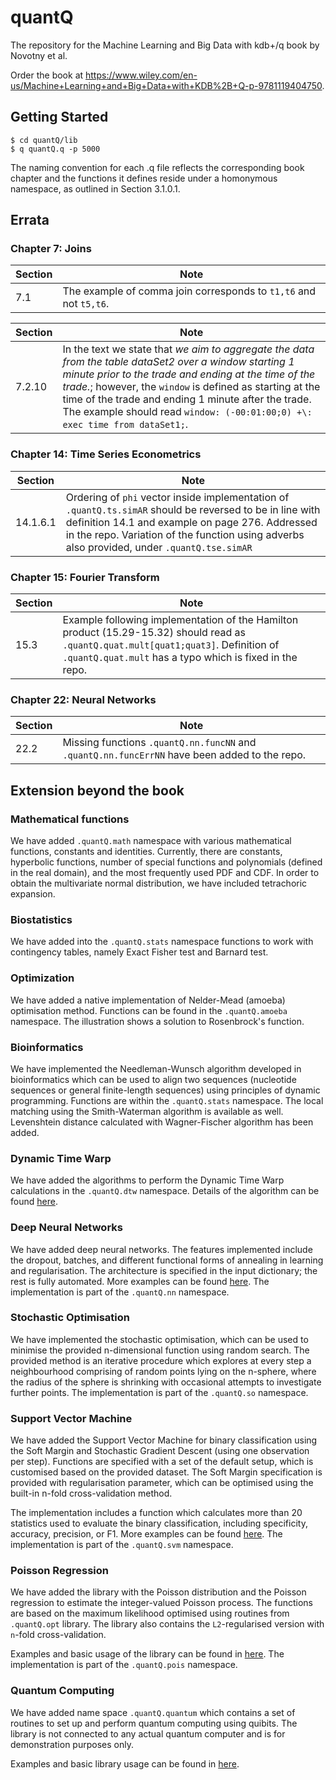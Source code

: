 # quantQ

The repository for the Machine Learning and Big Data with kdb+/q book by Novotny et al.

Order the book at https://www.wiley.com/en-us/Machine+Learning+and+Big+Data+with+KDB%2B+Q-p-9781119404750.

## Getting Started

```
$ cd quantQ/lib
$ q quantQ.q -p 5000
```

The naming convention for each .q file reflects the corresponding book chapter and the functions it defines reside under a homonymous namespace, as outlined in Section 3.1.0.1.

## Errata

### Chapter 7: Joins

| Section       | Note                
| ------------- |--------------------
| 7.1           | The example of comma join corresponds to ```t1,t6``` and not ```t5,t6```.


| Section       | Note                
| ------------- |--------------------
| 7.2.10        | In the text we state that *we aim to aggregate the data from the table dataSet2 over a window starting 1 minute prior to the trade and ending at the time of the trade.*; however, the ```window``` is defined as starting at the time of the trade and ending 1 minute after the trade. The example should read ```window: (-00:01:00;0) +\: exec time from dataSet1;```.

### Chapter 14: Time Series Econometrics

| Section       | Note                
| ------------- |--------------------
| 14.1.6.1      | Ordering of ```phi``` vector inside implementation of  ```.quantQ.ts.simAR``` should be reversed to be in line with definition 14.1 and example on page 276. Addressed in the repo. Variation of the function using adverbs also provided, under ```.quantQ.tse.simAR```


### Chapter 15: Fourier Transform

| Section       | Note                
| ------------- |--------------------
| 15.3          | Example following implementation of the Hamilton product (15.29-15.32) should read as ```.quantQ.quat.mult[quat1;quat3]```. Definition of ```.quantQ.quat.mult``` has a typo which is fixed in the repo.    


### Chapter 22: Neural Networks

| Section       | Note                
| ------------- |--------------------
| 22.2          | Missing functions ```.quantQ.nn.funcNN``` and ```.quantQ.nn.funcErrNN``` have been added to the repo.

## Extension beyond the book

### Mathematical functions

We have added ```.quantQ.math``` namespace with various mathematical functions, constants and identities. Currently, there are constants, hyperbolic functions, number of special functions and polynomials (defined in the real domain), and the most frequently used PDF and CDF. In order to obtain the multivariate normal distribution, we have included tetrachoric expansion.

### Biostatistics

We have added into the ```.quantQ.stats``` namespace functions to work with contingency tables, namely Exact Fisher test and Barnard test.

### Optimization

We have added a native implementation of Nelder-Mead (amoeba) optimisation method. Functions can be found in the ```.quantQ.amoeba``` namespace. The illustration shows a solution to Rosenbrock's function.  

### Bioinformatics

We have implemented the Needleman-Wunsch algorithm developed in bioinformatics which can be used to align two sequences (nucleotide sequences or general finite-length sequences) using principles of dynamic programming. Functions are within the ```.quantQ.stats``` namespace. The local matching using the Smith-Waterman algorithm is available as well. Levenshtein distance calculated with Wagner-Fischer algorithm has been added.

### Dynamic Time Warp

We have added the algorithms to perform the Dynamic Time Warp calculations in the ```.quantQ.dtw``` namespace. Details of the algorithm can be found [here](data/dtw_intro.pdf).

### Deep Neural Networks

We have added deep neural networks. The features implemented include the dropout, batches, and different functional forms of annealing in learning and regularisation. The architecture is specified in the input dictionary; the rest is fully automated. More examples can be found [here](quantQ_nn_deep.md). The implementation is part of the ```.quantQ.nn``` namespace.

### Stochastic Optimisation

We have implemented the stochastic optimisation, which can be used to minimise the provided n-dimensional function using random search. The provided method is an iterative procedure which explores at every step a neighbourhood comprising of random points lying on the n-sphere, where the radius of the sphere is shrinking with occasional attempts to investigate further points. The implementation is part of the ```.quantQ.so```  namespace.

### Support Vector Machine

We have added the Support Vector Machine for binary classification using the Soft Margin and Stochastic Gradient Descent (using one observation per step). Functions are specified with a set of the default setup, which is customised based on the provided dataset. The Soft Margin specification is provided with regularisation parameter, which can be optimised using the built-in n-fold cross-validation method.

The implementation includes a function which calculates more than 20 statistics used to evaluate the binary classification, including specificity, accuracy, precision, or F1. More examples can be found [here](quantQ_svm.md). The implementation is part of the ```.quantQ.svm``` namespace.

### Poisson Regression

We have added the library with the Poisson distribution and the Poisson regression to estimate the integer-valued Poisson process. The functions are based on the maximum likelihood optimised using routines from ```.quantQ.opt``` library. The library also contains the ```L2```-regularised version with ```n```-fold cross-validation.

Examples and basic usage of the library can be found in [here](quantQ_pois.md). The implementation is part of the ```.quantQ.pois``` namespace.


### Quantum Computing

We have added name space ```.quantQ.quantum``` which contains a set of routines to set up and perform quantum computing using quibits. The library is not connected to any actual quantum computer and is for demonstration purposes only.

Examples and basic library usage can be found in [here](quantQ_quantum.md).
